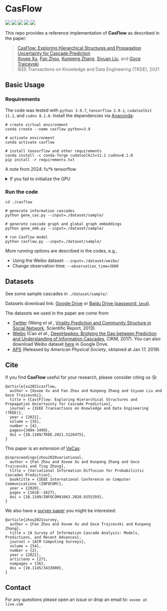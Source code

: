 # CasFlow

![](https://img.shields.io/badge/TKDE-2021-blue)
![](https://img.shields.io/badge/python-3.9.7-green)
![](https://img.shields.io/badge/tensorflow-2.9.1-green)
![](https://img.shields.io/badge/cudatoolkit-11.2.2-green)
![](https://img.shields.io/badge/cudnn-8.1.0-green)
 
This repo provides a reference implementation of **CasFlow** as described in the paper:
> [CasFlow: Exploring Hierarchical Structures and Propagation Uncertainty for Cascade Prediction](https://doi.org/10.1109/TKDE.2021.3126475)  
> [Xovee Xu](https://www.xoveexu.com), [Fan Zhou](https://dblp.org/pid/63/3122-2.html), [Kunpeng Zhang](http://www.terpconnect.umd.edu/~kpzhang/), [Siyuan Liu](https://scholar.google.com/citations?user=Uhvt7OIAAAAJ&hl=en), and [Goce Trajcevski](https://dblp.org/pid/66/974.html)  
> IEEE Transactions on Knowledge and Data Engineering (TKDE), 2021

## Basic Usage

### Requirements

The code was tested with `python 3.9.7`, `tensorflow 2.9.1`, `cudatoolkit 11.2`, and `cudnn 8.1.0`. Install the dependencies via [Anaconda](https://www.anaconda.com/):

```shell
# create virtual environment
conda create --name casflow python=3.9 

# activate environment
conda activate casflow

# install tensorflow and other requirements
conda install -c conda-forge cudatoolkit=11.2 cudnn=8.1.0
pip install -r requirements.txt
```

A note from 2024: fu*k tensorflow

<details>
 <summary>If you fail to initialize the GPU</summary>

 It could be your environment incorrectly loads the system-wide installation of CUDA instead of the version CUDA 11.2. You can follow this to use the 11.2 version temporarily:

 ```shell
 unset CUDA_HOME
 unset LD_LIBRARY_PATH

 export PATH=$CONDA_PREFIX/lib:$PATH
 export LD_LIBRARY_PATH=$CONDA_PREFIX/lib:$LD_LIBRARY_PATH
 ```

 Then you can try using the GPU:
 ```python
 import tensorflow as tf
 print(tf.config.list_physical_devices('GPU'))
 ```
 
</details>

### Run the code
```shell
cd ./casflow

# generate information cascades
python gene_cas.py --input=./dataset/sample/

# generate cascade graph and global graph embeddings 
python gene_emb.py --input=./dataset/sample/

# run CasFlow model
python casflow.py --input=./dataset/sample/
```
More running options are described in the codes, e.g., 

- Using the Weibo dataset: `--input=./dataset/weibo/`
- Change observation time: `--observation_time=3600`

## Datasets

See some sample cascades in `./dataset/sample/`.

Datasets download link: [Google Drive](https://drive.google.com/file/d/1o4KAZs19fl4Qa5LUtdnmNy57gHa15AF-/view?usp=sharing) or [Baidu Drive (password: `1msd`)](https://pan.baidu.com/s/1tWcEefxoRHj002F0s9BCTQ).

The datasets we used in the paper are come from:

- [Twitter](http://carl.cs.indiana.edu/data/#virality2013) (Weng *et al.*, [Virality Prediction and Community Structure in Social Network](https://www.nature.com/articles/srep02522), Scientific Report, 2013).
- [Weibo](https://github.com/CaoQi92/DeepHawkes) (Cao *et al.*, [DeepHawkes: Bridging the Gap between 
Prediction and Understanding of Information Cascades](https://dl.acm.org/doi/10.1145/3132847.3132973), CIKM, 2017). You can also download Weibo dataset [here](https://drive.google.com/file/d/1fgkLeFRYQDQOKPujsmn61sGbJt6PaERF/view?usp=sharing) in Google Drive.  
- [APS](https://journals.aps.org/datasets) (Released by *American Physical Society*, obtained at Jan 17, 2019).  

## Cite

If you find **CasFlow** useful for your research, please consider citing us 😘:

    @article{xu2021casflow,  
      author = {Xovee Xu and Fan Zhou and Kunpeng Zhang and Siyuan Liu and Goce Trajcevski},  
      title = {Cas{F}low: Exploring Hierarchical Structures and Propagation Uncertainty for Cascade Prediction},
      journal = {IEEE Transactions on Knowledge and Data Engineering (TKDE)},
      year = {2021}, 
      volume = {35}, 
      number = {4}, 
      pages={3484-3499}, 
      doi = {10.1109/TKDE.2021.3126475}, 
    }

    
This paper is an extension of [VaCas](https://doi.org/10.1109/INFOCOM41043.2020.9155349):

    @inproceedings{zhou2020variational,
      author = {Fan Zhou and Xovee Xu and Kunpeng Zhang and Goce Trajcevski and Ting Zhong},
      title = {Variational Information Diffusion for Probabilistic Cascades Prediction}, 
      booktitle = {IEEE International Conference on Computer Communications (INFOCOM)},
      year = {2020},
      pages = {1618--1627},
      doi = {10.1109/INFOCOM41043.2020.9155359},
    }
    

We also have a [survey paper](https://dl.acm.org/doi/10.1145/3433000) you might be interested:


    @article{zhou2021survey,
      author = {Fan Zhou and Xovee Xu and Goce Trajcevski and Kunpeng Zhang}, 
      title = {A Survey of Information Cascade Analysis: Models, Predictions, and Recent Advances}, 
      journal = {ACM Computing Surveys}, 
      volume = {54},
      number = {2},
      year = {2021},
      articleno = {27},
      numpages = {36},
      doi = {10.1145/3433000},
    }

## Contact

For any questions please open an issue or drop an email to: `xovee at live.com`
